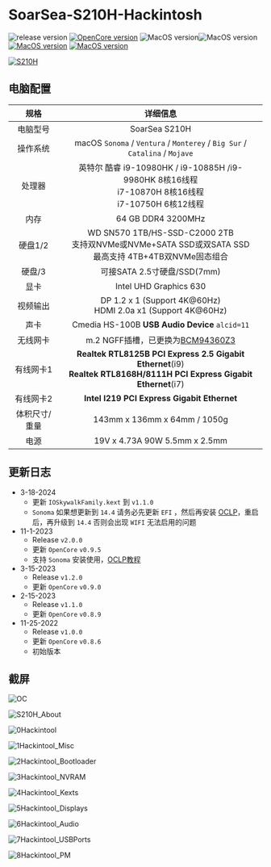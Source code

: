 # SoarSea-S210H-Hackintosh

![release version](https://img.shields.io/github/v/release/daliansky/SoarSea-S210H-Hackintosh?style=for-the-badge)  [![OpenCore version](https://img.shields.io/badge/OpenCore-0.9.9-informational.svg)](https://github.com/acidanthera/OpenCorePkg) ![MacOS version](https://img.shields.io/badge/Sonoma-14.4-informational.svg)![MacOS version](https://img.shields.io/badge/Ventura-13.6.5-informational.svg) [![MacOS version](https://img.shields.io/badge/Monterey-12.7.4-informational.svg)](https://www.apple.com/macos) [![MacOS version](https://img.shields.io/badge/Bigsur-11.7.10-informational.svg)](https://www.apple.com/macos)

[![S210H](./ScreenShots/S210H_taobao.png)](https://item.taobao.com/item.htm?id=693991506304)

## 电脑配置

|     规格      |                           详细信息                           |
| :-----------: | :----------------------------------------------------------: |
|   电脑型号    |                        SoarSea S210H                         |
|   操作系统    | macOS `Sonoma` / `Ventura` /  `Monterey` / `Big Sur` / `Catalina` / `Mojave` |
|    处理器     |               英特尔 酷睿 i9-10980HK / i9-10885H /i9-9980HK 8核16线程<br />i7-10870H 8核16线程<br />i7-10750H 6核12线程               |
|     内存      |                      64 GB DDR4 3200MHz                      |
|    硬盘1/2    | WD SN570 1TB/HS-SSD-C2000 2TB<br />支持双NVMe或NVMe+SATA SSD或双SATA SSD<br />最高支持 4TB+4TB双NVMe固态组合 |
|    硬盘/3     |                 可接SATA 2.5寸硬盘/SSD(7mm)                  |
|     显卡      |                    Intel UHD Graphics 630                    |
|   视频输出    | DP 1.2 x 1 (Support 4K@60Hz)<br />HDMI 2.0a x1 (Support 4K@60Hz) |
|     声卡      |        Cmedia HS-100B **USB Audio Device** `alcid=11`        |
|   无线网卡    | m.2 NGFF插槽，已更换为[BCM94360Z3](https://blog.daliansky.net/uploads/WeChatandShop.png) |
|   有线网卡1   | **Realtek RTL8125B PCI Express 2.5 Gigabit Ethernet**(i9)<br />**Realtek RTL8168H/8111H PCI Express Gigabit Ethernet**(i7) |
|   有线网卡2   |         **Intel I219 PCI Express Gigabit Ethernet**          |
| 体积尺寸/重量 |                 143mm x 136mm x 64mm / 1050g                 |
|     电源      |                19V x 4.73A 90W 5.5mm x 2.5mm                 |

## 更新日志

- 3-18-2024
  - 更新 `IOSkywalkFamily.kext` 到 `v1.1.0`
  - `Sonoma` 如果想更新到 `14.4` 请务必先更新 `EFI` ，然后再安装 [OCLP](https://pan.daliansky.net/APPS/OCLP/OCLP.md)，重启后，再升级到 `14.4` 否则会出现 `WIFI` 无法启用的问题
- 11-1-2023
  - Release `v2.0.0`
  - 更新 `OpenCore` `v0.9.5`
  - 支持 `Sonoma` 安装使用，[OCLP教程](https://blog.daliansky.net/OCLP.html)
- 3-15-2023
  - Release `v1.2.0`
  - 更新 `OpenCore` `v0.9.0`
- 2-15-2023
  - Release `v1.1.0`
  - 更新 `OpenCore` `v0.8.9`
- 11-25-2022
  - Release `v1.0.0`
  - 更新 `OpenCore` `v0.8.6`
  - 初始版本

## 截屏



![OC](./ScreenShots/OC.png)

![S210H_About](./ScreenShots/S210H_About_Sonoma.png)

![0Hackintool](./ScreenShots/0Hackintool.png)

![1Hackintool_Misc](./ScreenShots/1Hackintool_Misc.png)

![2Hackintool_Bootloader](./ScreenShots/2Hackintool_Bootloader.png)

![3Hackintool_NVRAM](./ScreenShots/3Hackintool_NVRAM.png)

![4Hackintool_Kexts](./ScreenShots/4Hackintool_Kexts.png)

![5Hackintool_Displays](./ScreenShots/5Hackintool_Displays.png)

![6Hackintool_Audio](./ScreenShots/6Hackintool_Audio.png)

![7Hackintool_USBPorts](./ScreenShots/7Hackintool_USBPorts.png)

![8Hackintool_PM](./ScreenShots/8Hackintool_PM.png)
